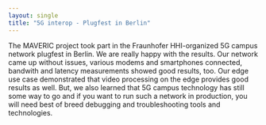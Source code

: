 ```yaml
---
layout: single
title: "5G interop - Plugfest in Berlin"
---
```


The MAVERIC project took part in the Fraunhofer HHI-organized 5G campus network plugfest in Berlin. 
We are really happy with the results. Our network came up without issues, various modems and
smartphones connected, bandwith and latency measurements showed good results, too. Our edge use case
demonstrated that video processing on the edge provides good results as well. But, we also
learned that 5G campus technology has still some way to go and if you want to run such a network
in production, you will need best of breed debugging and troubleshooting tools and technologies.

